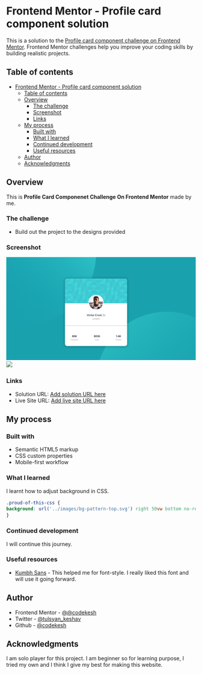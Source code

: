 # Frontend Mentor - Profile card component solution

This is a solution to the [Profile card component challenge on Frontend Mentor](https://www.frontendmentor.io/challenges/profile-card-component-cfArpWshJ). Frontend Mentor challenges help you improve your coding skills by building realistic projects. 

## Table of contents

- [Frontend Mentor - Profile card component solution](#frontend-mentor---profile-card-component-solution)
  - [Table of contents](#table-of-contents)
  - [Overview](#overview)
    - [The challenge](#the-challenge)
    - [Screenshot](#screenshot)
    - [Links](#links)
  - [My process](#my-process)
    - [Built with](#built-with)
    - [What I learned](#what-i-learned)
    - [Continued development](#continued-development)
    - [Useful resources](#useful-resources)
  - [Author](#author)
  - [Acknowledgments](#acknowledgments)

## Overview

This is **Profile Card Componenet Challenge On Frontend Mentor** made by me.

### The challenge

- Build out the project to the designs provided

### Screenshot

![](./Screenshots/Screenshot_desktop1.png)
![](./Screenshots/Screenshot_mobile/.png)

### Links

- Solution URL: [Add solution URL here](https://your-solution-url.com)
- Live Site URL: [Add live site URL here](https://your-live-site-url.com)

## My process

### Built with

- Semantic HTML5 markup
- CSS custom properties
- Mobile-first workflow

### What I learned
I learnt how to adjust background in CSS.

```css
.proud-of-this-css {
background: url('../images/bg-pattern-top.svg') right 50vw bottom no-repeat, url('../images/bg-pattern-bottom.svg') 50vw 50vh no-repeat;
}
```

### Continued development
I will continue this journey.

### Useful resources

- [Kumbh Sans](https://fonts.google.com/specimen/Kumbh+Sans) - This helped me for font-style. I really liked this font and will use it going forward.

## Author

- Frontend Mentor - [@@codekesh](https://www.frontendmentor.io/profile/codekesh)
- Twitter - [@tulsyan_keshav](https://twitter.com/tulsyan_keshav)
- Github - [@codekesh](https://github.com/codekesh)

## Acknowledgments
I am solo player for this project. I am beginner so for learning purpose, I tried my own and I think I give my best for making this website.